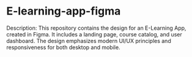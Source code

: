 # E-learning-app-figma
Description: This repository contains the design for an E-Learning App, created in Figma. It includes a landing page, course catalog, and user dashboard. The design emphasizes modern UI/UX principles and responsiveness for both desktop and mobile.
